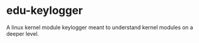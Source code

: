 # edu-keylogger
A linux kernel module keylogger meant to understand kernel modules on a deeper level.
